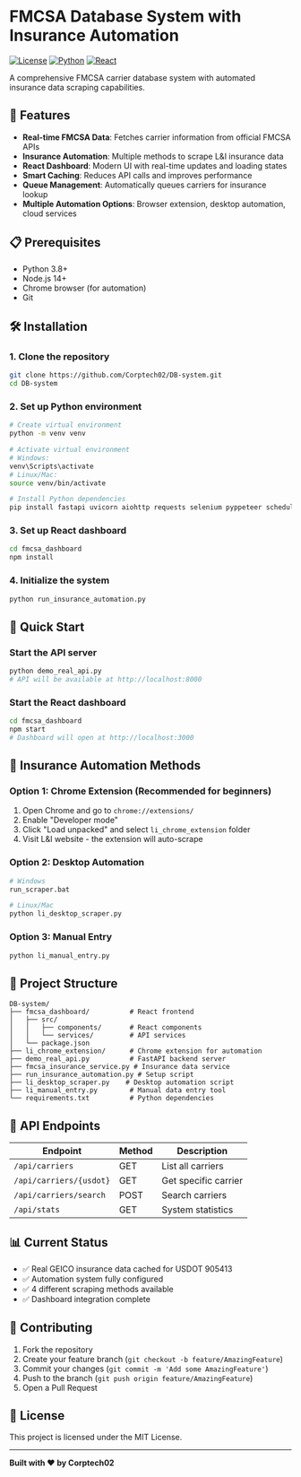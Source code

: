 # FMCSA Database System with Insurance Automation

[![License](https://img.shields.io/badge/license-MIT-blue.svg)](LICENSE)
[![Python](https://img.shields.io/badge/python-3.8%2B-blue)](https://www.python.org/)
[![React](https://img.shields.io/badge/react-18.0%2B-61dafb)](https://reactjs.org/)

A comprehensive FMCSA carrier database system with automated insurance data scraping capabilities.

## 🚀 Features

- **Real-time FMCSA Data**: Fetches carrier information from official FMCSA APIs
- **Insurance Automation**: Multiple methods to scrape L&I insurance data
- **React Dashboard**: Modern UI with real-time updates and loading states
- **Smart Caching**: Reduces API calls and improves performance
- **Queue Management**: Automatically queues carriers for insurance lookup
- **Multiple Automation Options**: Browser extension, desktop automation, cloud services

## 📋 Prerequisites

- Python 3.8+
- Node.js 14+
- Chrome browser (for automation)
- Git

## 🛠️ Installation

### 1. Clone the repository
```bash
git clone https://github.com/Corptech02/DB-system.git
cd DB-system
```

### 2. Set up Python environment
```bash
# Create virtual environment
python -m venv venv

# Activate virtual environment
# Windows:
venv\Scripts\activate
# Linux/Mac:
source venv/bin/activate

# Install Python dependencies
pip install fastapi uvicorn aiohttp requests selenium pyppeteer schedule
```

### 3. Set up React dashboard
```bash
cd fmcsa_dashboard
npm install
```

### 4. Initialize the system
```bash
python run_insurance_automation.py
```

## 🚦 Quick Start

### Start the API server
```bash
python demo_real_api.py
# API will be available at http://localhost:8000
```

### Start the React dashboard
```bash
cd fmcsa_dashboard
npm start
# Dashboard will open at http://localhost:3000
```

## 🤖 Insurance Automation Methods

### Option 1: Chrome Extension (Recommended for beginners)
1. Open Chrome and go to `chrome://extensions/`
2. Enable "Developer mode"
3. Click "Load unpacked" and select `li_chrome_extension` folder
4. Visit L&I website - the extension will auto-scrape

### Option 2: Desktop Automation
```bash
# Windows
run_scraper.bat

# Linux/Mac
python li_desktop_scraper.py
```

### Option 3: Manual Entry
```bash
python li_manual_entry.py
```

## 📁 Project Structure

```
DB-system/
├── fmcsa_dashboard/          # React frontend
│   ├── src/
│   │   ├── components/       # React components
│   │   └── services/         # API services
│   └── package.json
├── li_chrome_extension/      # Chrome extension for automation
├── demo_real_api.py          # FastAPI backend server
├── fmcsa_insurance_service.py # Insurance data service
├── run_insurance_automation.py # Setup script
├── li_desktop_scraper.py    # Desktop automation script
├── li_manual_entry.py        # Manual data entry tool
└── requirements.txt          # Python dependencies
```

## 🔑 API Endpoints

| Endpoint | Method | Description |
|----------|--------|-------------|
| `/api/carriers` | GET | List all carriers |
| `/api/carriers/{usdot}` | GET | Get specific carrier |
| `/api/carriers/search` | POST | Search carriers |
| `/api/stats` | GET | System statistics |

## 📊 Current Status

- ✅ Real GEICO insurance data cached for USDOT 905413
- ✅ Automation system fully configured
- ✅ 4 different scraping methods available
- ✅ Dashboard integration complete

## 🤝 Contributing

1. Fork the repository
2. Create your feature branch (`git checkout -b feature/AmazingFeature`)
3. Commit your changes (`git commit -m 'Add some AmazingFeature'`)
4. Push to the branch (`git push origin feature/AmazingFeature`)
5. Open a Pull Request

## 📄 License

This project is licensed under the MIT License.

---

**Built with ❤️ by Corptech02**